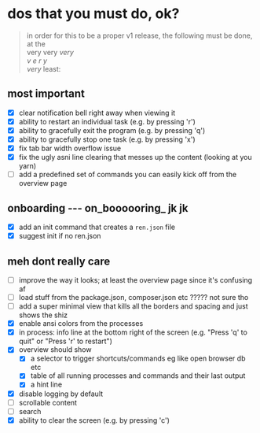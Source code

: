 # dos that you must do, ok?
> in order for this to be a proper v1 release, the following must be done, at the   
> very very _very_    
> _v e r y_   
> *very* least:

## most important
- [x] clear notification bell right away when viewing it
- [x] ability to restart an individual task (e.g. by pressing 'r')
- [x] ability to gracefully exit the program (e.g. by pressing 'q')
- [x] ability to gracefully stop one task (e.g. by pressing 'x')
- [x] fix tab bar width overflow issue
- [x] fix the ugly asni line clearing that messes up the content (looking at you yarn)
- [ ] add a predefined set of commands you can easily kick off from the overview page

## onboarding --- on_boooooring_ jk jk
- [x] add an init command that creates a `ren.json` file
- [x] suggest init if no ren.json

## meh dont really care
- [ ] improve the way it looks; at least the overview page since it's confusing af
- [ ] load stuff from the package.json, composer.json etc ????? not sure tho
- [ ] add a super minimal view that kills all the borders and spacing and just shows the shiz
- [x] enable ansi colors from the processes 
- [x] in process: info line at the bottom right of the screen (e.g. "Press 'q' to quit" or "Press 'r' to restart")
- [x] overview should show
  - [x] a selector to trigger shortcuts/commands eg like open browser db etc
  - [x] table of all running processes and commands and their last output
  - [x] a hint line
- [x] disable logging by default
- [ ] scrollable content
- [ ] search
- [x] ability to clear the screen (e.g. by pressing 'c')
